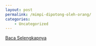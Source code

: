 ```yaml
---
layout: post
permalink: /mimpi-dipotong-oleh-orang/
categories:
    - Uncategorized
---
```


[Baca Selengkapnya](/03)
